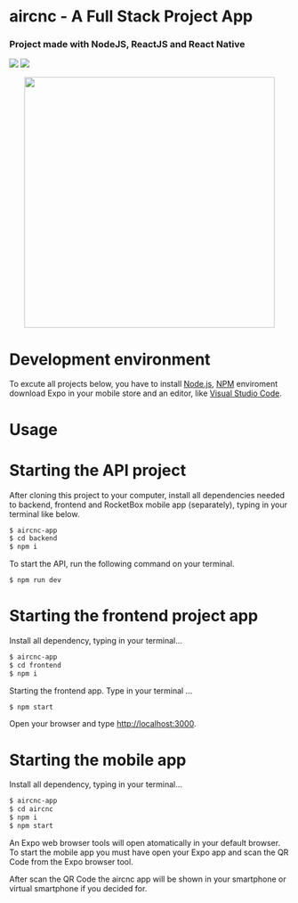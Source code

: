 # aircnc - A Full Stack Project App 

### Project made with NodeJS, ReactJS and React Native

<img src="https://github.com/eltonlazzarin/aircnc-app/blob/master/frontend/browserlogin.png">

<img src="https://github.com/eltonlazzarin/aircnc-app/blob/master/frontend/browsermainpage.png">

<p align="center">
  <img src="https://github.com/eltonlazzarin/aircnc-app/blob/master/aircnc/mobile.gif" hight="600" width="450">
</p>


# Development environment

To excute all projects below, you have to install [Node.js](https://nodejs.org), [NPM](https://www.npmjs.com/) enviroment download Expo in your mobile store and an editor, like [Visual Studio Code](https://code.visualstudio.com/).


# Usage

# Starting the API project

After cloning this project to your computer, install all dependencies needed to backend, frontend and RocketBox mobile app (separately), typing in your terminal like below.

```sh
$ aircnc-app
$ cd backend
$ npm i
```

To start the API, run the following command on your terminal.

```sh
$ npm run dev
```


# Starting the frontend project app

Install all dependency, typing in your terminal...

```sh
$ aircnc-app
$ cd frontend
$ npm i
```

Starting the frontend app. Type in your terminal ...

```sh
$ npm start
```

Open your browser and type [http://localhost:3000](http://localhost:3000).


# Starting the mobile app

Install all dependency, typing in your terminal...


```sh
$ aircnc-app
$ cd aircnc
$ npm i
$ npm start
```

An Expo web browser tools will open atomatically in your default browser. To start the mobile app you must have open your Expo app and scan the QR Code from the Expo browser tool.

After scan the QR Code the aircnc app will be shown in your smartphone or virtual smartphone if you decided for.
